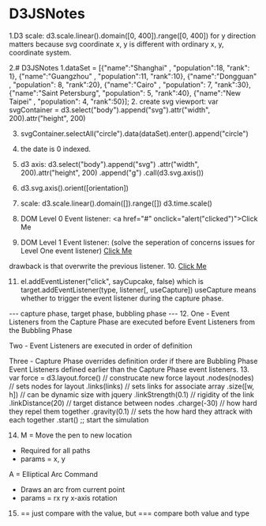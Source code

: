 # D3JSNotes
1.D3 scale: d3.scale.linear().domain([0, 400]).range([0, 400])
for y direction matters because svg coordinate x, y is different with ordinary x, y,
coordinate system. 

2.# D3JSNotes
1.dataSet = [{"name":"Shanghai"        , "population":18, "rank": 1},
           {"name":"Guangzhou"       , "population":11, "rank":10},
           {"name":"Dongguan"        , "population": 8, "rank":20},
           {"name":"Cairo"           , "population": 7, "rank":30},
           {"name":"Saint Petersburg", "population": 5, "rank":40},
           {"name":"New Taipei"      , "population": 4, "rank":50}];
2. create svg viewport:
var svgContainer = d3.select("body").append("svg").attr("width", 200).attr("height", 200)

3. svgContainer.selectAll("circle").data(dataSet).enter().append("circle")

4. the date is 0 indexed.

5. d3 axis: d3.select("body").append("svg")
           .attr("width", 200).attr("height", 200)
           .append("g")
           .call(d3.svg.axis())
6. d3.svg.axis().orient([orientation])
7. scale: d3.scale.linear().domain([]).range([])
d3.time.scale()
8. DOM Level 0 Event listener:
<a href="#" onclick="alert("clicked")">Click Me </a>
9. DOM Level 1 Event listener: (solve the seperation of concerns issues for Level One event listener)
<a href="#" id="myLink">Click Me </a>
<script>
document.getElementById("myLink").onclick = function(){alert("clicked")}
document.getElementById("myLink").onclick = function(){alert("clicked1")}
</script>
drawback is that overwrite the previous listener.
10. <a href="#" id="myLink">Click Me </a>
<script>
var el = docuent.getElementById("myLink");
function sayCupcake() {alert("cupcake");}
el.addEventListener("click", sayCupcake, false)
</script>

11. el.addEventListener("click", sayCupcake, false) which is
target.addEventListener(type, listener[, useCapture]) 
useCapture means whether to trigger the event listener during the capture phase. 

--- capture phase, target phase, bubbling phase ---
12. One - Event Listeners from the Capture Phase are executed before Event Listeners from the Bubbling Phase

Two - Event Listeners are executed in order of definition 

Three - Capture Phase overrides definition order if there are Bubbling Phase Event Listeners defined earlier than the Capture Phase event listeners.
13. var force = d3.layout.force() // construcate new force layout
.nodes(nodes) // sets nodes for layout
.links(links) // sets links for associate array
.size([w, h]) // can be dynamic size with jquery
.linkStrength(0.1) // rigidity of the link
.linkDistance(20) // target distance between nodes
.charge(-30) // how hard they repel them together
.gravity(0.1) // sets the how hard they attrack with each together
.start() ;; start the simulation

14. M = Move the pen to new location
- Required for all paths
- params = x, y

A = Elliptical Arc Command
- Draws an arc from current point
- params = rx ry x-axis rotation

15. == just compare with the value, but === compare both value and type
